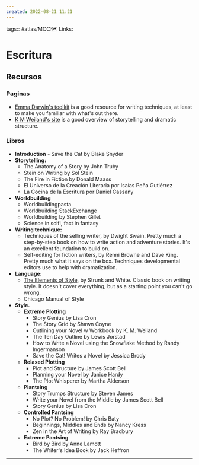 ```yaml
---
created: 2022-08-21 11:21
---
```

tags:: #atlas/MOC🗺
Links: 
# Escritura

## Recursos
### Paginas
- [Emma Darwin's toolkit](https://emmadarwin.typepad.com/thisitchofwriting/resources.html) is a good resource for writing techniques, at least to make you familiar with what's out there.
- [K M Weiland's site](https://www.helpingwritersbecomeauthors.com/) is a good overview of storytelling and dramatic structure.

### Libros
- **Introduction**
		- Save the Cat by Blake Snyder
- **Storytelling:**
	- The Anatomy of a Story by John Truby
	- Stein on Writing by Sol Stein
	- The Fire in Fiction by Donald Maass
	- El Universo de la Creación Literaria por Isaías Peña Gutiérrez
	- La Cocina de la Escritura por Daniel Cassany
- **Worldbuilding**
	- Worldbuildingpasta
	- Worldbuilding StackExchange
	- Worldbuilding by Stephen Gillet
	- Science in scifi, fact in fantasy
- **Writing technique:**
	- Techniques of the selling writer, by Dwight Swain. Pretty much a step-by-step book on how to write action and adventure stories. It's an excellent foundation to build on.
	- Self-editing for fiction writers, by Renni Browne and Dave King. Pretty much what it says on the box. Techniques developmental editors use to help with dramatization.
- **Language:**
	- [The Elements of Style,](http://www.jlakes.org/ch/web/The-elements-of-style.pdf) by Strunk and White. Classic book on writing style. It doesn't cover everything, but as a starting point you can't go wrong.
	- Chicago Manual of Style
- **Style.**
	- **Extreme Plotting**
		- Story Genius by Lisa Cron	
		- The Story Grid by Shawn Coyne
		- Outlining your Novel w Workbook by K. M. Weiland
		- The Ten Day Outline by Lewis Jorstad
		- How to Write a Novel using the Snowflake Method by Randy Ingermanson
		- Save the Cat! Writes a Novel by Jessica Brody
	- **Relaxed Plotting**
		- Plot and Structure by James Scott Bell
		- Planning your Novel by Janice Hardy
		- The Plot Whisperer by Martha Alderson
	- **Plantsing**
		- Story Trumps Structure by Steven James
		- Write your Novel from the Middle by James Scott Bell
		- Story Genius by Lisa Cron
	- **Controlled Pantsing**
		- No Plot? No Problem! by Chris Baty
		- Beginnings, Middles and Ends by Nancy Kress
		- Zen in the Art of Writing by Ray Bradbury
	- **Extreme Pantsing**
		- Bird by Bird by Anne Lamott
		- The Writer's Idea Book by Jack Heffron
___
